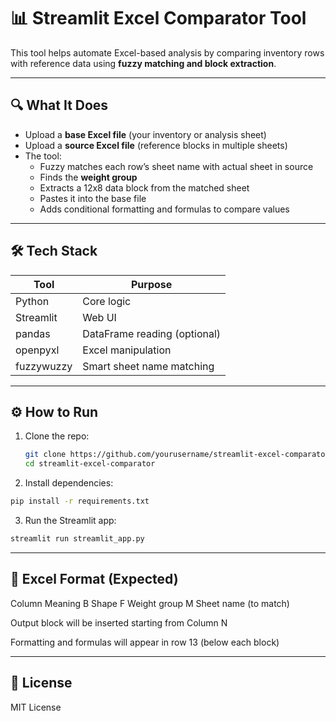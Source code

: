 # 📊 Streamlit Excel Comparator Tool

This tool helps automate Excel-based analysis by comparing inventory rows with reference data using **fuzzy matching and block extraction**.

---

## 🔍 What It Does

- Upload a **base Excel file** (your inventory or analysis sheet)
- Upload a **source Excel file** (reference blocks in multiple sheets)
- The tool:
  - Fuzzy matches each row’s sheet name with actual sheet in source
  - Finds the **weight group**
  - Extracts a 12x8 data block from the matched sheet
  - Pastes it into the base file
  - Adds conditional formatting and formulas to compare values

---

## 🛠️ Tech Stack

| Tool         | Purpose                     |
|--------------|-----------------------------|
| Python       | Core logic                  |
| Streamlit    | Web UI                      |
| pandas       | DataFrame reading (optional)|
| openpyxl     | Excel manipulation          |
| fuzzywuzzy   | Smart sheet name matching   |

---

## ⚙️ How to Run

1. Clone the repo:
   ```bash
   git clone https://github.com/yourusername/streamlit-excel-comparator.git
   cd streamlit-excel-comparator
   ```
2. Install dependencies:
  ```bash
  pip install -r requirements.txt
  ```
3. Run the Streamlit app:
  ```bash
  streamlit run streamlit_app.py
  ```

---
## 📂 Excel Format (Expected)
  
  Column	Meaning
  B	Shape
  F	Weight group
  M	Sheet name (to match)
  
  Output block will be inserted starting from Column N
  
  Formatting and formulas will appear in row 13 (below each block)

---

## 🪪 License
MIT License
